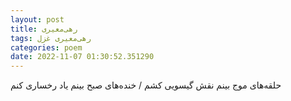```yaml
---
layout: post
title: رهی‌معیری
tags: رهی‌معیری غزل
categories: poem
date: 2022-11-07 01:30:52.351290
---
```


حلقه‌های موج بینم نقش گیسویی کشم / خنده‌های صبح بینم یاد رخساری کنم